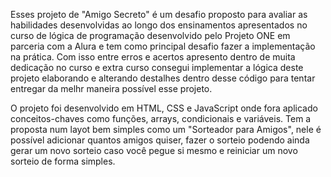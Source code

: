 Esses projeto de "Amigo Secreto" é um desafio proposto para avaliar as habilidades desenvolvidas ao longo dos ensinamentos apresentados no curso de lógica de programação 
desenvolvido pelo Projeto ONE em parceria com a Alura e tem como principal desafio fazer a implementação na prática.
Com isso entre erros e acertos apresento dentro de muita dedicação no curso e extra curso consegui implementar a lógica deste projeto elaborando e alterando destalhes dentro desse 
código para tentar entregar da melhr maneira possível esse projeto.

O projeto foi desenvolvido em HTML, CSS e JavaScript onde fora aplicado conceitos-chaves como funções, arrays, condicionais e variáveis.
Tem a proposta num layot bem simples como um "Sorteador para Amigos", nele é possível adicionar quantos amigos quiser, fazer o sorteio podendo ainda gerar um novo sorteio caso 
você pegue si mesmo e reiniciar um novo sorteio de forma simples.

